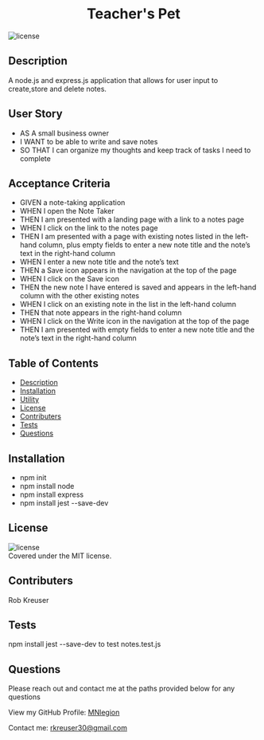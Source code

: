 <h1 align='center'>Teacher's Pet</h1>

![license](https://img.shields.io/badge/license-MIT-informational)
## Description
A node.js and express.js application that allows for user input to create,store and delete notes.

## User Story
- AS A small business owner
- I WANT to be able to write and save notes
- SO THAT I can organize my thoughts and keep track of tasks I need to complete

## Acceptance Criteria
- GIVEN a note-taking application
- WHEN I open the Note Taker
- THEN I am presented with a landing page with a link to a notes page
- WHEN I click on the link to the notes page
- THEN I am presented with a page with existing notes listed in the left-hand column, plus empty fields to enter a new note title and the note’s text in the right-hand column
- WHEN I enter a new note title and the note’s text
- THEN a Save icon appears in the navigation at the top of the page
- WHEN I click on the Save icon
- THEN the new note I have entered is saved and appears in the left-hand column with the other existing notes
- WHEN I click on an existing note in the list in the left-hand column
- THEN that note appears in the right-hand column
- WHEN I click on the Write icon in the navigation at the top of the page
- THEN I am presented with empty fields to enter a new note title and the note’s text in the right-hand column

## Table of Contents
- [Description](#description)
- [Installation](#install)
- [Utility](#utility)
- [License](#license)
- [Contributers](#contributers)
- [Tests](#tests)
- [Questions](#questions)

## Installation
- npm init 
- npm install node
- npm install express 
- npm install jest --save-dev

## License
![license](https://img.shields.io/badge/license-MIT-informational)
<br />
Covered under the MIT license.

## Contributers
Rob Kreuser

## Tests
npm install jest --save-dev to test notes.test.js

## Questions
Please reach out and contact me at the paths provided below for any questions

View my GitHub Profile: [MNlegion](https://github.com/MNlegion)

Contact me: rkreuser30@gmail.com